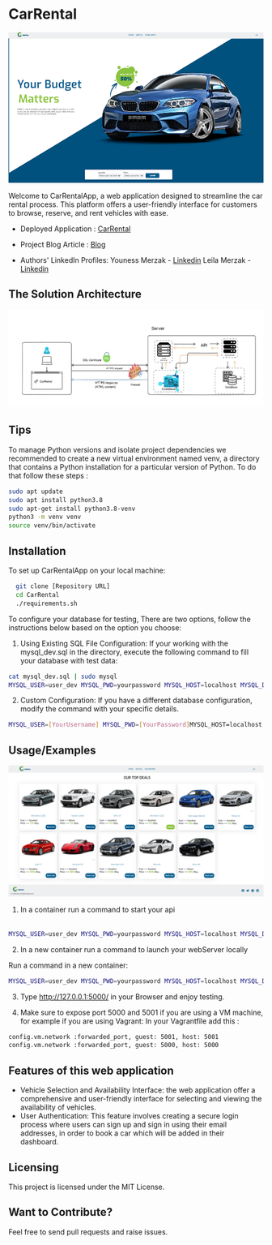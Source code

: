 # CarRental
![](web_page_interface.png)

Welcome to CarRentalApp, a web application designed to streamline the car rental process. This platform offers a user-friendly interface for customers to browse, reserve, and rent vehicles with ease.

- Deployed Application : [CarRental](https://car-rent.tech/) 
- Project Blog Article : [Blog](https://medium.com/@youness.merzak123/welcome-to-carrental-web-application-badfa48a31c6)

- Authors' LinkedIn Profiles: 
 				 Youness Merzak - [Linkedin]( https://www.linkedin.com/in/youness-merzak-084aa41a3/)
         Leila Merzak - [Linkedin](https://www.linkedin.com/in/leila-merzak-797701197/)

## The Solution Architecture
![](architecture.png)

## Tips

To manage Python versions and isolate project dependencies we recommended to create a new virtual environment named venv, a directory that contains a Python installation for a particular version of Python.
To do that follow these steps :

```bash
sudo apt update
sudo apt install python3.8
sudo apt-get install python3.8-venv
python3 -m venv venv 
source venv/bin/activate
```

## Installation
To set up CarRentalApp on your local machine:

```bash
  git clone [Repository URL]
  cd CarRental
  ./requirements.sh
```
To configure your database for testing, There are two options, follow the instructions below based on the option you choose:

1. Using Existing SQL File Configuration: 
If your working with the mysql_dev.sql in the directory, execute the following command to fill your database with test data:
```bash
cat mysql_dev.sql | sudo mysql
MYSQL_USER=user_dev MYSQL_PWD=yourpassword MYSQL_HOST=localhost MYSQL_DB=car_dev_db ./main.py
```
2. Custom Configuration: 
If you have a different database configuration, modify the command with your specific details. 
```bash
MYSQL_USER=[YourUsername] MYSQL_PWD=[YourPassword]MYSQL_HOST=localhost MYSQL_DB=car_dev_db ./main.py
```
    
## Usage/Examples
![](web_page.png)
1. In a container run a command to start your api
```bash

MYSQL_USER=user_dev MYSQL_PWD=yourpassword MYSQL_HOST=localhost MYSQL_DB=car_dev_db python3 -m api.v1.app

```
2. In a new container run a command to launch your webServer locally

Run a command in a new container:

```bash
MYSQL_USER=user_dev MYSQL_PWD=yourpassword MYSQL_HOST=localhost MYSQL_DB=car_dev_db python3 -m web_dynamic.car-flask

```
3. Type http://127.0.0.1:5000/ in your Browser and enjoy testing.

4. Make sure to expose port 5000 and 5001 if you are using a VM machine, for example if you are using Vagrant:
In your Vagrantfile add this :
```bash
config.vm.network :forwarded_port, guest: 5001, host: 5001
config.vm.network :forwarded_port, guest: 5000, host: 5000
```
## Features of this web application
- Vehicle Selection and Availability Interface: 
the web application offer a comprehensive and user-friendly interface for selecting and viewing the availability of vehicles.
- User Authentication: This feature involves creating a secure login process where users can sign up and sign in using their email addresses, in order to book a car which will be added in their dashboard.

## Licensing
This project is licensed under the MIT License.
## Want to Contribute?
Feel free to send pull requests and raise issues.

